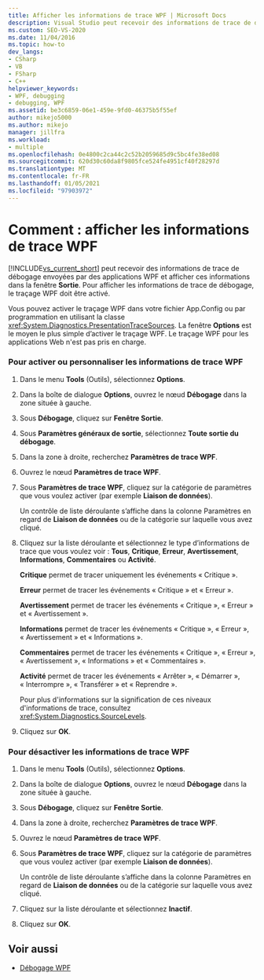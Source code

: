 ```yaml
---
title: Afficher les informations de trace WPF | Microsoft Docs
description: Visual Studio peut recevoir des informations de trace de débogage à partir d’applications WPF et les afficher dans la fenêtre sortie. Apprenez à gérer et à personnaliser le traçage WPF.
ms.custom: SEO-VS-2020
ms.date: 11/04/2016
ms.topic: how-to
dev_langs:
- CSharp
- VB
- FSharp
- C++
helpviewer_keywords:
- WPF, debugging
- debugging, WPF
ms.assetid: be3c6859-06e1-459e-9fd0-46375b5f55ef
author: mikejo5000
ms.author: mikejo
manager: jillfra
ms.workload:
- multiple
ms.openlocfilehash: 0e4800c2ca44c2c52b2059685d9c5bc4fe38ed08
ms.sourcegitcommit: 620d30c60da8f9805fce524fe4951cf40f28297d
ms.translationtype: MT
ms.contentlocale: fr-FR
ms.lasthandoff: 01/05/2021
ms.locfileid: "97903972"
---
```

# <a name="how-to-display-wpf-trace-information"></a>Comment : afficher les informations de trace WPF
[!INCLUDE[vs_current_short](../code-quality/includes/vs_current_short_md.md)] peut recevoir des informations de trace de débogage envoyées par des applications WPF et afficher ces informations dans la fenêtre **Sortie**. Pour afficher les informations de trace de débogage, le traçage WPF doit être activé.

 Vous pouvez activer le traçage WPF dans votre fichier App.Config ou par programmation en utilisant la classe <xref:System.Diagnostics.PresentationTraceSources>. La fenêtre **Options** est le moyen le plus simple d’activer le traçage WPF. Le traçage WPF pour les applications Web n'est pas pris en charge.

### <a name="to-enable-or-customize-wpf-trace-information"></a>Pour activer ou personnaliser les informations de trace WPF

1. Dans le menu **Tools** (Outils), sélectionnez **Options**.

2. Dans la boîte de dialogue **Options**, ouvrez le nœud **Débogage** dans la zone située à gauche.

3. Sous **Débogage**, cliquez sur **Fenêtre Sortie**.

4. Sous **Paramètres généraux de sortie**, sélectionnez **Toute sortie du débogage**.

5. Dans la zone à droite, recherchez **Paramètres de trace WPF**.

6. Ouvrez le nœud **Paramètres de trace WPF**.

7. Sous **Paramètres de trace WPF**, cliquez sur la catégorie de paramètres que vous voulez activer (par exemple **Liaison de données**).

     Un contrôle de liste déroulante s’affiche dans la colonne Paramètres en regard de **Liaison de données** ou de la catégorie sur laquelle vous avez cliqué.

8. Cliquez sur la liste déroulante et sélectionnez le type d’informations de trace que vous voulez voir : **Tous**, **Critique**, **Erreur**, **Avertissement**, **Informations**, **Commentaires** ou **Activité**.

     **Critique** permet de tracer uniquement les événements « Critique ».

     **Erreur** permet de tracer les événements « Critique » et « Erreur ».

     **Avertissement** permet de tracer les événements « Critique », « Erreur » et « Avertissement ».

     **Informations** permet de tracer les événements « Critique », « Erreur », « Avertissement » et « Informations ».

     **Commentaires** permet de tracer les événements « Critique », « Erreur », « Avertissement », « Informations » et « Commentaires ».

     **Activité** permet de tracer les événements « Arrêter », « Démarrer », « Interrompre », « Transférer » et « Reprendre ».

     Pour plus d'informations sur la signification de ces niveaux d'informations de trace, consultez <xref:System.Diagnostics.SourceLevels>.

9. Cliquez sur **OK**.

### <a name="to-disable-wpf-trace-information"></a>Pour désactiver les informations de trace WPF

1. Dans le menu **Tools** (Outils), sélectionnez **Options**.

2. Dans la boîte de dialogue **Options**, ouvrez le nœud **Débogage** dans la zone située à gauche.

3. Sous **Débogage**, cliquez sur **Fenêtre Sortie**.

4. Dans la zone à droite, recherchez **Paramètres de trace WPF**.

5. Ouvrez le nœud **Paramètres de trace WPF**.

6. Sous **Paramètres de trace WPF**, cliquez sur la catégorie de paramètres que vous voulez activer (par exemple **Liaison de données**).

     Un contrôle de liste déroulante s’affiche dans la colonne Paramètres en regard de **Liaison de données** ou de la catégorie sur laquelle vous avez cliqué.

7. Cliquez sur la liste déroulante et sélectionnez **Inactif**.

8. Cliquez sur **OK**.

## <a name="see-also"></a>Voir aussi
- [Débogage WPF](../debugger/debugging-wpf.md)